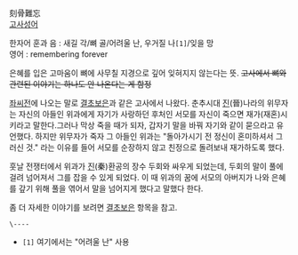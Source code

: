 刻骨難忘  
[고사성어](%EA%B3%A0%EC%82%AC%EC%84%B1%EC%96%B4.md)

한자어 훈과 음 : 새길 각/뼈 골/어려울 난, 우거질 나`[1]`/잊을 망  
영어 : remembering forever

은혜를 입은 고마움이 뼈에 사무칠 지경으로 깊어 잊혀지지 않는다는 뜻. <del>고사에서 뼈와 관련된 이야기는 하나도 안 나온다는 게
함정</del>

[좌씨전](%EC%A2%8C%EC%94%A8%EC%A0%84.md)에 나오는 말로
[결초보은](%EA%B2%B0%EC%B4%88%EB%B3%B4%EC%9D%80.md)과 같은 고사에서 나왔다. 춘추시대
[진](%EC%A7%84.md)(晉)나라의 위무자는 자신의 아들인 위과에게 자기가 사랑하던 후처인 서모를 자신이 죽으면
재가(재혼)시키라고 말한다.그러나 막상 죽을 때가 되자, 갑자기 말을 바꿔 자기와 같이 묻으라고 유언했다. 하지만 위무자가 죽자 그 아들인
위과는 "돌아가시기 전 정신이 혼미하셔서 그러신 것." 라는 이유를 들어 서모를 순장하지 않고 친정으로 돌려보내 재가하도록 했다.

훗날 전쟁터에서 위과가 [진](%EC%A7%84.md)(秦)환공의 장수 두회와 싸우게 되었는데, 두회의 말이 풀에 걸려 넘어져서 그를
잡을 수 있게 되었다. 이 때 위과의 꿈에 서모의 아버지가 나와 은혜를 갚기 위해 풀을 엮어서 말을 넘어지게 했다고 말했다 한다.

좀 더 자세한 이야기를 보려면 [결초보은](%EA%B2%B0%EC%B4%88%EB%B3%B4%EC%9D%80.md) 항목을 참고.

`\----`

  * `[1]` 여기에서는 "어려울 난" 사용

